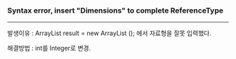 ### Syntax error, insert "Dimensions" to complete ReferenceType
------------
발생이유 : ArrayList<int> result = new ArrayList<int> (); 에서 자료형을 잘못 입력했다.

해결방법 : int를 Integer로 변경.
